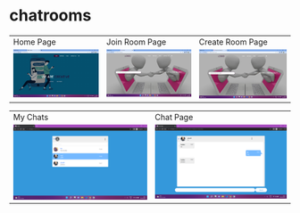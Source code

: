 # chatrooms

<table>
  <tr>
    <td>Home Page</td>
     <td>Join Room Page</td>
     <td>Create Room Page</td>
  </tr>
  <tr>
    <td valign="top"><img src="screenshots/Screenshot (8).png"></td>
    <td valign="top"><img src="screenshots/Screenshot (9).png"></td>
    <td valign="top"><img src="screenshots/Screenshot (10).png"></td>
  </tr>
    
 </table>


<table>
  <tr>
    <td>My Chats</td>
     <td>Chat Page</td>
  </tr>
    
  <tr>
    <td valign="top"><img src="screenshots/Screenshot (11).png"></td>
    <td valign="top"><img src="screenshots/Screenshot (12).png"></td>
  </tr>
 </table>





